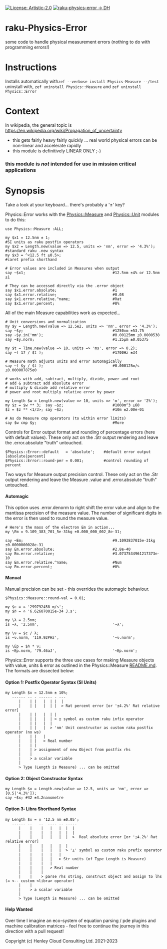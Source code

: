 [![License: Artistic-2.0](https://img.shields.io/badge/License-Artistic%202.0-0298c3.svg)](https://opensource.org/licenses/Artistic-2.0)
[![raku-physics-error -> DH](https://github.com/librasteve/raku-Physics-Error/actions/workflows/error-weekly.yaml/badge.svg)](https://github.com/librasteve/raku-Physics-Error/actions/workflows/error-weekly.yaml)

# raku-Physics-Error
some code to handle physical measurement errors (nothing to do with programming errors!)

# Instructions
Installs automatically with```zef --verbose install Physics-Measure --/test```
uninstall with, ```zef uninstall Physics::Measure``` and ```zef uninstall Physics::Error```

# Context
In wikipedia, the general topic is https://en.wikipedia.org/wiki/Propagation_of_uncertainty
- this gets fairly heavy fairly quickly ... real world physical errors can be non-linear and accelerate rapidly
- this module is definitively LINEAR ONLY ;-)
### this module is _not_ intended for use in mission critical applications

# Synopsis
Take a look at your keyboard... there's probably a '±' key?

Physics::Error works with the [Physics::Measure](https://github.com/librasteve/raku-Physics-Measure) and [Physics::Unit](https://github.com/librasteve/raku-Physics-Unit) modules to do this:

```perl6
use Physics::Measure :ALL;

my $x1 = 12.5nm ± 1;                                                    #SI units as raku postfix operators
my $x2 = Length.new(value => 12.5, units => 'nm', error => '4.3%');     #standard raku .new syntax
my $x3 = ^<12.5 ft ±0.5>;                                               #caret prefix shorthand

# Error values are included in Measures when output
say ~$x1;                                       #12.5nm ±4% or 12.5nm ±1

# They can be accessed directly via the .error object
say $x1.error.absolute;                         #1
say $x1.error.relative;                         #0.08
say $x1.error.relative.^name;                   #Rat
say $x1.error.percent;                          #8%
```

All of the main Measure capabilities work as expected...

```perl6
# Unit conversions and normalization
my $y = Length.new(value => 12.5e2, units => 'nm', error => '4.3%');
say ~$y;                                        #1250nm ±53.75
say ~$y.in('mm');                               #0.00125mm ±0.0000538
say ~$y.norm;                                   #1.25μm ±0.05375

my $t = Time.new(value => 10, units => 'ms', error => 0.2);
say ~( 17 / $t );                               #1700Hz ±34

# Measure math adjusts units and error automagically
say ~( $y / $t );                               #0.000125m/s ±0.000007875e0

# works with add, subtract, multiply, divide, power and root
# add & subtract add absolute error
# multiply & divide add relative error
# power and root multiply relative error by power

my Length $w = Length.new(value => 10, units => 'm', error => '2%');
my $z = $w ** 3;  say ~$z;                      #1000m^3 ±60
$z = $z ** <1/3>; say ~$z;                      #10m ±2.00e-01

# As do Measure cmp operators (to within error limits)
say $w cmp $y;                                  #More
```

Controls for Error output format and rounding of percentage errors (here with default values). These only act on the .Str output rendering and leave the .error.absolute "truth" untouched.

```perl6
$Physics::Error::default   = 'absolute';    #default error output [absolute|percent]
$Physics::Error::round-per = 0.001;         #control rounding of percent
```
Two ways for Measure output precision control. These only act on the .Str output rendering and leave the Measure .value and .error.absolute "truth" untouched.

#### Automagic
This option uses .error.denorm to right shift the error value and align to the mantissa precision of the measure value. The number of significant digits in the error is then used to round the measure value.

```perl6
# Here's the mass of the electron Em in action...
my \Em = 9.109_383_701_5e-31kg ±0.000_000_002_8e-31;

say ~Em;                                        #9.1093837015e-31kg ±0.0000000028e-31
say Em.error.absolute;                          #2.8e-40
say Em.error.relative;                          #3.0737534961217373e-10
say Em.error.relative.^name;                    #Num
say Em.error.percent;                           #0%
```
#### Manual
Manual precision can be set - this overrides the automagic behaviour.
```perl6
$Physics::Measure::round-val = 0.01;

my $c = ♎️ '299792458 m/s';
my $ℎ = ♎️ '6.626070015e-34 J.s';

my \λ = 2.5nm; 
is ~λ, '2.5nm',									'~λ';

my \ν = $c / λ;  
is ~ν.norm, '119.92PHz',						'~ν.norm';

my \Ep = $ℎ * ν;  
is ~Ep.norm, '79.46aJ',						    '~Ep.norm';
```

Physics::Error supports the three use cases for making Measure objects with value, units & error as outlined in the Physics::Measure [README.md](https://github.com/librasteve/raku-Physics-Measure/blob/master/README.md). The formats are dissected below:

#### Option 1: Postfix Operator Syntax (SI Units)

```
my Length $x = 12.5nm ± 10%;
   ------ -- - ------ - ---
      |    | |   |  | |  |
      |    | |   |  | |  > Rat percent error [or '±4.2%' Rat relative error]
      |    | |   |  | |
      |    | |   |  | > ± symbol as custom raku infix operator
      |    | |   |  |
      |    | |   |  > 'nm' Unit constructor as custom raku postfix operator (no ws)
      |    | |   |
      |    | |   > Real number
      |    | |
      |    | > assignment of new Object from postfix rhs
      |    |
      |    > a scalar variable
      |
      > Type (Length is Measure) ... can be omitted
```
#### Option 2: Object Constructor Syntax

```
my Length $x = Length.new(value => 12.5, units => 'nm', error => [0.5|'4.3%']);
say ~$x; #42 ±4.2nanometre
```

#### Option 3: Libra Shorthand Syntax

```
my Length $x = ♎️ '12.5 nm ±0.05';
   ------ --   --  ---- -- -----
      |    |    |   |   |  |  |
      |    |    |   |   |  |  |
      |    |    |   |   |  |  >  Real absolute error [or '±4.2%' Rat relative error]
      |    |    |   |   |  |
      |    |    |   |   |  > '±' symbol as custom raku prefix operator
      |    |    |   |   |
      |    |    |   |   > Str units (of Type Length is Measure)
      |    |    |   |
      |    |    |   > Real number
      |    |    |
      |    |    > parse rhs string, construct object and assign to lhs (♎️ <-- custom <libra> operator)
      |    |
      |    > a scalar variable
      |
      > Type (Length is Measure) ... can be omitted
```

#### Help Wanted

Over time I imagine an eco-system of equation parsing / pde plugins and machine calibration matrices - feel free to continue the journey in this direction with a pull request!

Copyright (c) Henley Cloud Consulting Ltd. 2021-2023

